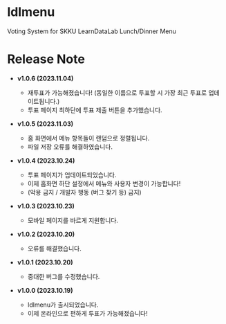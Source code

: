 # ldlmenu
Voting System for SKKU LearnDataLab Lunch/Dinner Menu

# Release Note
- **v1.0.6 (2023.11.04)**
    - 재투표가 가능해졌습니다! (동일한 이름으로 투표할 시 가장 최근 투표로 업데이트됩니다.)
    - 투표 페이지 최하단에 투표 제출 버튼을 추가했습니다.

- **v1.0.5 (2023.11.03)**
    - 홈 화면에서 메뉴 항목들이 랜덤으로 정렬됩니다.
    - 파일 저장 오류를 해결하였습니다.

- **v1.0.4 (2023.10.24)**
    - 투표 페이지가 업데이트되었습니다.
    - 이제 홈화면 하단 설정에서 메뉴와 사용자 변경이 가능합니다!
    - (악용 금지 / 개발자 행동 (버그 찾기 등) 금지)

- **v1.0.3 (2023.10.23)**
    - 모바일 페이지를 바르게 지원합니다.

- **v1.0.2 (2023.10.20)**
    - 오류를 해결했습니다.

- **v1.0.1 (2023.10.20)**
    - 중대한 버그를 수정했습니다.

- **v1.0.0 (2023.10.19)**
    - ldlmenu가 출시되었습니다.
    - 이제 온라인으로 편하게 투표가 가능해졌습니다!